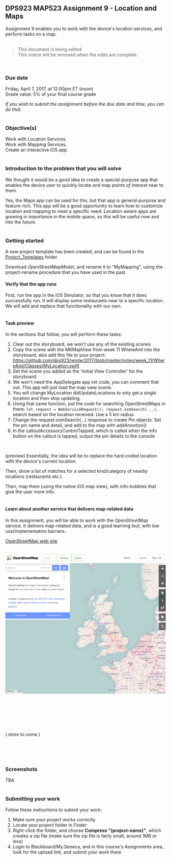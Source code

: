 ## DPS923 MAP523 Assignment 9 - Location and Maps
Assignment 9 enables you to work with the device's location services, and perform tasks on a map.   
<br>

> This document is being edited.  
> This notice will be removed when the edits are complete.  

<br>

### Due date
Friday, April 7, 2017, at 12:00pm ET (noon)  
Grade value: 5% of your final course grade  

*If you wish to submit the assignment before the due date and time, you can do that.*  
<br>

### Objective(s)  
Work with Location Services.  
Work with Mapping Services.  
Create an interactive iOS app.  
<br>

### Introduction to the problem that you will solve
We thought it would be a good idea to create a special-purpose app that enables the device user to quickly locate and map *points of interest* near to them.  

Yes, the Maps app can be used for this, but that app is  general-purpose and feature-rich. This app will be a good opportunity to learn how to customize location and mapping to meet a specific need. Location-aware apps are growing in importance in the mobile space, so this will be useful now and into the future.  
<br>

### Getting started  
A *new* project template has been created, and can be found in the [Project_Templates](https://github.com/dps923/winter2017/tree/master/notes/Project_Templates) folder.  

Download *OpenStreetMapModel*, and rename it to "MyMapping", using the project-rename procedure that you have used in the past. 
<br>

#### Verify that the app runs
First, run the app in the iOS Simulator, so that you know that it does successfully run. It will display some restaurants near to a specific location. We will add and replace that functionality with our own.  
<br>

#### Task preview
In the sections that follow, you will perform these tasks:  
1. Clear out the storyboard, we won't use any of the existing scenes
1. Copy the scene with the MKMapView from week 11 WhereAmI into the storyboard, also add this file to your project:<br>
https://github.com/dps923/winter2017/blob/master/notes/week_11/WhereAmI/Classes/MyLocation.swift
1. Set the scene you added as the 'Initial View Controller' for the storyboard.
1. We won't need the AppDelegate app init code, you can comment that out. This app will just load the map view scene.
1. You will change MyLocation didUpdateLocations to only get a _single_ location and then stop updating.
1. Using that same function, put the code for searching OpenStreetMaps in there: `let request = WebServiceRequest(); request.osmSearch(...)`, search based on the location received. Use a 5 km radius.
1. Change the request.osmSearch(...) response to create Pin objects. Set the pin name and detail, and add to the map with addAnnotion()
1. In the calloutAccessoryControlTapped, which is called when the info button on the callout is tapped, output the pin details to the console

<br>

(preview) Essentially, the idea will be to replace the hard-coded location with the device's current location.  

Then, show a list of matches for a selected kind/category of nearby locations (restaurants etc.).  

Then, map them (using the native iOS map view), with info-bubbles that give the user more info.  
<br>

#### Learn about another service that delivers map-related data
In this assignment, you will be able to work with the *OpenStreetMap* service. It delivers map-related data, and is a good learning tool, with low use/implementation barriers.  

[OpenStreetMap web site](https://www.openstreetmap.org)  
<br>

![OpenStreetMap on the web](images/a9-osm-web-home.png)  
<br>

<br><br><br><br><br>
( more to come )
<br><br><br><br><br>

### Screenshots
TBA  
<br>

### Submitting your work
Follow these instructions to submit your work:  

1. Make sure your project works correctly  
2. Locate your project folder in Finder  
3. Right-click the folder, and choose **Compress "(project-name)"**, which creates a zip file (make sure the zip file is fairly small, around 1MB or less)  
4. Login to Blackboard/My.Seneca, and in this course's Assignments area, look for the upload link, and submit your work there  
